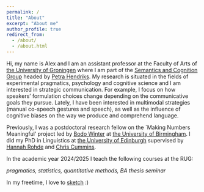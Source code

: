 ```yaml
---
permalink: /
title: "About"
excerpt: "About me"
author_profile: true
redirect_from: 
  - /about/
  - /about.html
---
```


Hi, my name is Alex and I am an assistant professor at the Faculty of Arts of [the University of Groningen](https://www.rug.nl/) where I am part of the [Semantics and Cognition Group](https://semcog.nl/) headed by [Petra Hendriks](http://www.let.rug.nl/~hendriks/personal/index.html). My research is situated in the fields of experimental pragmatics, psychology and cognitive science and I am interested in strategic communication. For example, I focus on how speakers’ formulation choices change depending on the communicative goals they pursue. Lately, I have been interested in multimodal strategies (manual co-speech gestures and speech), as well as the influence of cognitive biases on the way we produce and comprehend language.

Previously, I was a postdoctoral research fellow on the `Making Numbers Meaningful’ project led by [Bodo Winter](https://bodowinter.com/) at [the University of Birmingham](https://www.birmingham.ac.uk/index.aspx). I did my PhD in Linguistics at [the University of Edinburgh](https://www.ed.ac.uk/) supervised by [Hannah Rohde](http://www.lel.ed.ac.uk/~hrohde/index.html) and [Chris Cummins](http://www.crcummins.com/).

In the academic year 2024/2025 I teach the following courses at the RUG:

<em>pragmatics, statistics, quantitative methods, BA thesis seminar</em>

In my freetime, I love to [sketch](https://www.instagram.com/lordysart/) :)
